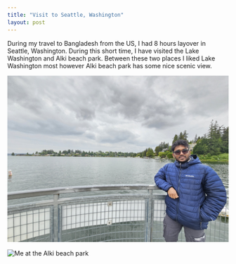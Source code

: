 ```yaml
---
title: "Visit to Seattle, Washington"
layout: post
---
```


During my travel to Bangladesh from the US, I had 8 hours layover in Seattle, Washington. During this short time, I have visited the Lake Washington and Alki beach park. Between these two places I liked Lake Washington most however Alki beach park has some nice scenic view.

![Me at the Lake Washington](./assets/LW.JPEG)

![Me at the Alki beach park](./assets/ABP.JPEG)
